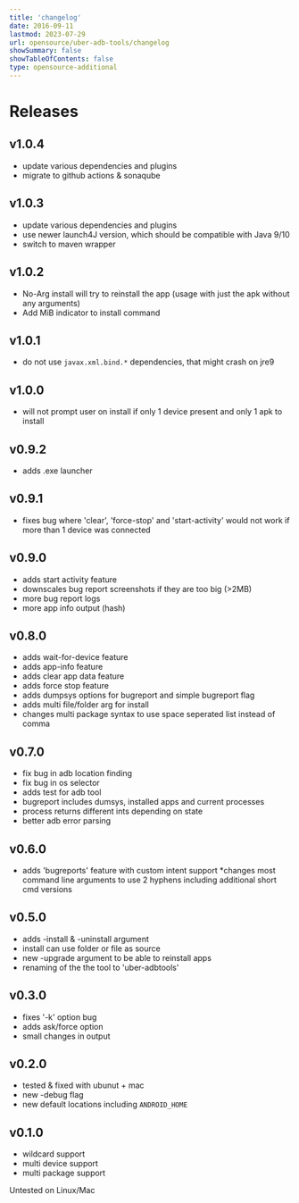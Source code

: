 ```yaml
---
title: 'changelog'
date: 2016-09-11
lastmod: 2023-07-29
url: opensource/uber-adb-tools/changelog
showSummary: false
showTableOfContents: false
type: opensource-additional
---
```

# Releases

## v1.0.4
* update various dependencies and plugins
* migrate to github actions & sonaqube

## v1.0.3
* update various dependencies and plugins
* use newer launch4J version, which should be compatible with Java 9/10
* switch to maven wrapper

## v1.0.2
* No-Arg install will try to reinstall the app (usage with just the apk without any arguments)
* Add MiB indicator to install command

## v1.0.1
* do not use `javax.xml.bind.*` dependencies, that might crash on jre9

## v1.0.0
* will not prompt user on install if only 1 device present and only 1 apk to install

## v0.9.2
* adds .exe launcher

## v0.9.1
* fixes bug where 'clear', 'force-stop' and 'start-activity' would not work if more than 1 device was connected

## v0.9.0
* adds start activity feature
* downscales bug report screenshots if they are too big (>2MB)
* more bug report logs
* more app info output (hash)

## v0.8.0
* adds wait-for-device feature
* adds app-info feature
* adds clear app data feature
* adds force stop feature
* adds dumpsys options for bugreport and simple bugreport flag
* adds multi file/folder arg for install
* changes multi package syntax to use space seperated list instead of comma

## v0.7.0
* fix bug in adb location finding
* fix bug in os selector
* adds test for adb tool
* bugreport includes dumsys, installed apps and current processes
* process returns different ints depending on state
* better adb error parsing

## v0.6.0
* adds 'bugreports' feature with custom intent support
*changes most command line arguments to use 2 hyphens including additional short cmd versions

## v0.5.0
* adds -install & -uninstall argument
* install can use folder or file as source
* new -upgrade argument to be able to reinstall apps
* renaming of the the tool to 'uber-adbtools'

## v0.3.0
* fixes '-k' option bug
* adds ask/force option
* small changes in output

## v0.2.0
* tested & fixed with ubunut + mac
* new -debug flag
* new default locations including `ANDROID_HOME`

## v0.1.0
* wildcard support
* multi device support
* multi package support

Untested on Linux/Mac
